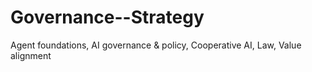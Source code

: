 # Governance--Strategy
Agent foundations,  AI governance &amp; policy, Cooperative AI,  Law, Value alignment
